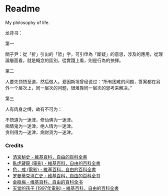 # Readme
My philosophy of life.

龙背书：

第一

關子尹：從「折」引出的「哲」字，可引申為「斷疑」的意思，涉及的應用，從理論層面看，就是概念的區別，從實踐上看，則是行為的抉擇。

第二

人要先领悟至道，然后做人。爱因斯坦曾经说过：“所有困难的问题，答案都在另外一个层次上，同一层次的问题，很难靠同一层次的思考来解决。”

第三

人有肉身之缚，故有不可为：

不悟道为一迷津，修仙佛为一迷津。<br />
痴情鬼为一迷津，绝人情为一迷津。<br />
贪利得为一迷津，病财货为一迷津。<br />

### Credits
- [清宮秘史 - 維基百科，自由的百科全書](https://zh.wikipedia.org/zh-hk/清宫秘史)
- [臥虎藏龍 (電影) - 維基百科，自由的百科全書](https://zh.wikipedia.org/zh-tw/臥虎藏龍_(電影))
- [色，戒 (電影) - 維基百科，自由的百科全書](https://zh.wikipedia.org/zh-tw/色，戒_(電影))
- [罗曼蒂克消亡史 - 维基百科，自由的百科全书](https://zh.wikipedia.org/zh-cn/羅曼蒂克消亡史)
- [金瓶梅 - 维基百科，自由的百科全书](https://zh.wikipedia.org/zh-hk/金瓶梅)
- [天堂的孩子 (1997年電影) - 維基百科，自由的百科全書](https://zh.wikipedia.org/zh-cn/天堂的孩子_(1997年電影))
